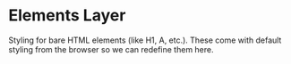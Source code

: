 # Elements Layer
Styling for bare HTML elements (like H1, A, etc.). These come with default styling from the browser so we can redefine them here.
